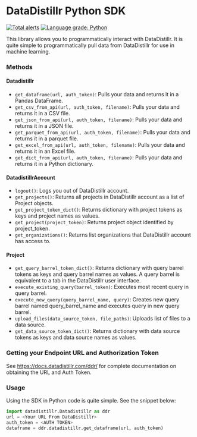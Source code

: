 # DataDistillr Python SDK

[![Total alerts](https://img.shields.io/lgtm/alerts/g/datadistillr/datadistillr-python-sdk.svg?logo=lgtm&logoWidth=18)](https://lgtm.com/projects/g/datadistillr/datadistillr-python-sdk/alerts/)
[![Language grade: Python](https://img.shields.io/lgtm/grade/python/g/datadistillr/datadistillr-python-sdk.svg?logo=lgtm&logoWidth=18)](https://lgtm.com/projects/g/datadistillr/datadistillr-python-sdk/context:python)

This library allows you to programmatically interact with DataDistillr.  It is quite simple to programmatically pull data 
from DataDistillr for use in machine learning. 

### Methods
#### Datadistillr
* `get_dataframe(url, auth_token)`: Pulls your data and returns it in a Pandas DataFrame.
* `get_csv_from_api(url, auth_token, filename)`:  Pulls your data and returns it in a CSV file.
* `get_json_from_api(url, auth_token, filename)`:  Pulls your data and returns it in a JSON file.
* `get_parquet_from_api(url, auth_token, filename)`:  Pulls your data and returns it in a parquet file.
* `get_excel_from_api(url, auth_token, filename)`:  Pulls your data and returns it in an Excel file.
* `get_dict_from_api(url, auth_token, filename)`:  Pulls your data and returns it in a Python dictionary.

#### DatadistillrAccount
* `logout()`:  Logs you out of DataDistillr account.
* `get_projects()`:  Returns all projects in DataDistillr account as a list of Project objects.
* `get_project_token_dict()`: Returns dictionary with project tokens as keys and project names as values.
* `get_project(project_token)`:  Returns project object identified by project_token.
* `get_organizations()`:  Returns list organizations that DataDistillr account has access to.

#### Project
* `get_query_barrel_token_dict()`: Returns dictionary with query barrel tokens as keys and query barrel names as values. A query barrel is equivalent to a tab in the DataDistillr user interface.
* `execute_existing_query(barrel_token)`: Executes most recent query in query barrel.
* `execute_new_query(query_barrel_name, query)`: Creates new query barrel named query_barrel_name and executes query in new query barrel.
* `upload_files(data_source_token, file_paths)`: Uploads list of files to a data source.
* `get_data_source_token_dict()`: Returns dictionary with data source tokens as keys and data source names as values. 

### Getting your Endpoint URL and Authorization Token
See https://docs.datadistillr.com/ddr/ for complete documentation on obtaining the URL and Auth Token.

### Usage 
Using the SDK in Python code is quite simple.  See the snippet below:
```python
import datadistillr.Datadistillr as ddr
url = <Your URL From DataDistillr>
auth_token = <AUTH TOKEN>
dataframe = ddr.datadistillr.get_dataframe(url, auth_token)
```